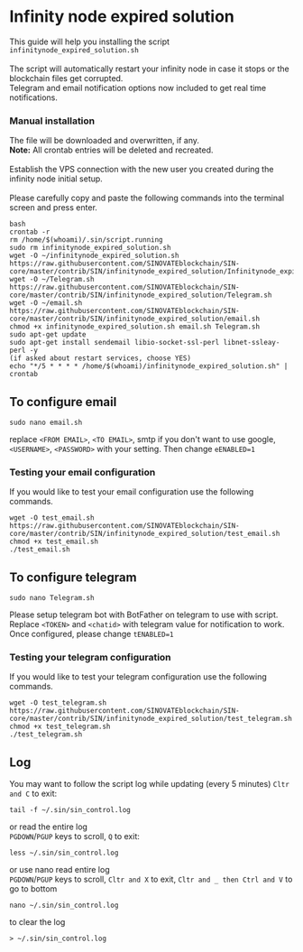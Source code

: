 # Infinity node expired solution
This guide will help you installing the script `infinitynode_expired_solution.sh`<br>
<br>
The script will automatically restart your infinity node in case it stops or the blockchain files get corrupted.<br>
Telegram and email notification options now included to get real time notifications.<br>

### Manual installation
The file will be downloaded and overwritten, if any.<br>
**Note:** All crontab entries will be deleted and recreated.
<br><br>
Establish the VPS connection with the new user you created during the infinity node initial setup.
<br><br>
Please carefully copy and paste the following commands into the terminal screen and press enter.

```
bash
crontab -r
rm /home/$(whoami)/.sin/script.running
sudo rm infinitynode_expired_solution.sh
wget -O ~/infinitynode_expired_solution.sh https://raw.githubusercontent.com/SINOVATEblockchain/SIN-core/master/contrib/SIN/infinitynode_expired_solution/Infinitynode_expired_solution.sh
wget -O ~/Telegram.sh https://raw.githubusercontent.com/SINOVATEblockchain/SIN-core/master/contrib/SIN/infinitynode_expired_solution/Telegram.sh
wget -O ~/email.sh https://raw.githubusercontent.com/SINOVATEblockchain/SIN-core/master/contrib/SIN/infinitynode_expired_solution/email.sh
chmod +x infinitynode_expired_solution.sh email.sh Telegram.sh
sudo apt-get update
sudo apt-get install sendemail libio-socket-ssl-perl libnet-ssleay-perl -y
(if asked about restart services, choose YES)
echo "*/5 * * * * /home/$(whoami)/infinitynode_expired_solution.sh" | crontab
```

## To configure email
```
sudo nano email.sh
```
replace `<FROM EMAIL>`, `<TO EMAIL>`, smtp if you don't want to use google, `<USERNAME>`, `<PASSWORD>` with your setting. Then change `eENABLED=1`

### Testing your email configuration
If you would like to test your email configuration use the following commands.
```
wget -O test_email.sh https://raw.githubusercontent.com/SINOVATEblockchain/SIN-core/master/contrib/SIN/infinitynode_expired_solution/test_email.sh
chmod +x test_email.sh
./test_email.sh
```

## To configure telegram
```
sudo nano Telegram.sh
```
Please setup telegram bot with BotFather on telegram to use with script.
Replace `<TOKEN>` and `<chatid>` with telegram value for notification to work. Once configured, please change `tENABLED=1`

### Testing your telegram configuration
If you would like to test your telegram configuration use the following commands.
```
wget -O test_telegram.sh https://raw.githubusercontent.com/SINOVATEblockchain/SIN-core/master/contrib/SIN/infinitynode_expired_solution/test_telegram.sh
chmod +x test_telegram.sh
./test_telegram.sh
```

## Log
You may want to follow the script log while updating (every 5 minutes) `Cltr and C` to exit:
```
tail -f ~/.sin/sin_control.log
```
or read the entire log<br>`PGDOWN`/`PGUP` keys to scroll, `Q` to exit:
```
less ~/.sin/sin_control.log
```
or use nano read entire log<br>`PGDOWN`/`PGUP` keys to scroll, `Cltr and X` to exit, `Cltr and _ then Ctrl and V` to go to bottom
``` 
nano ~/.sin/sin_control.log
```
to clear the log
```
> ~/.sin/sin_control.log
```
